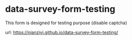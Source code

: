 # data-survey-form-testing
This form is designed for testing purpose (disable captcha)


url:  https://nianziyi.github.io/data-survey-form-testing/
